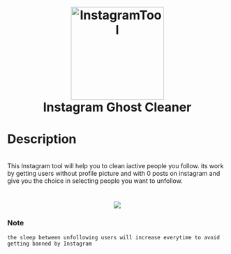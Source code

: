 <h1 align="center">
  <br>
  <a href="https://github.com/X-SLAYER"><img src="https://i.imgur.com/jGPBcHs.png" alt="InstagramTool" width="213" height="213"></a>
  <br>
  Instagram Ghost Cleaner
  <br>
</h1>

# Description
 <br>
This Instagram tool will help you to clean iactive people you follow.
its work by getting users without profile picture and with 0 posts on instagram and give you the choice in selecting people you want to unfollow. <br>
<h1 align="center"><a href="https://github.com/X-SLAYER"><img src="https://i.imgur.com/nvL5kqq.png"></a> </h1>

### Note
```
the sleep between unfollowing users will increase everytime to avoid getting banned by Instagram
```
